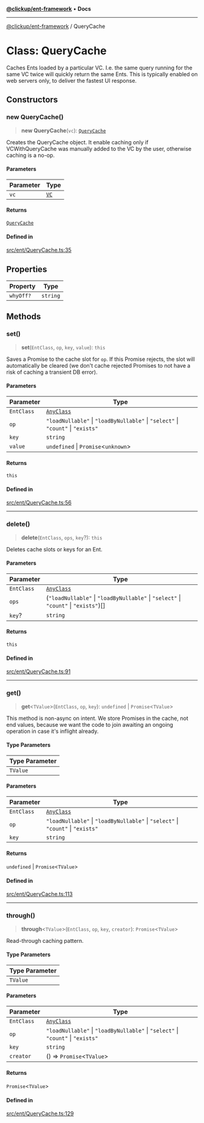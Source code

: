 [**@clickup/ent-framework**](../README.md) • **Docs**

***

[@clickup/ent-framework](../globals.md) / QueryCache

# Class: QueryCache

Caches Ents loaded by a particular VC. I.e. the same query running for the
same VC twice will quickly return the same Ents. This is typically enabled on
web servers only, to deliver the fastest UI response.

## Constructors

### new QueryCache()

> **new QueryCache**(`vc`): [`QueryCache`](QueryCache.md)

Creates the QueryCache object. It enable caching only if VCWithQueryCache
was manually added to the VC by the user, otherwise caching is a no-op.

#### Parameters

| Parameter | Type |
| ------ | ------ |
| `vc` | [`VC`](VC.md) |

#### Returns

[`QueryCache`](QueryCache.md)

#### Defined in

[src/ent/QueryCache.ts:35](https://github.com/clickup/ent-framework/blob/master/src/ent/QueryCache.ts#L35)

## Properties

| Property | Type |
| ------ | ------ |
| `whyOff?` | `string` |

## Methods

### set()

> **set**(`EntClass`, `op`, `key`, `value`): `this`

Saves a Promise to the cache slot for `op`. If this Promise rejects, the
slot will automatically be cleared (we don't cache rejected Promises to not
have a risk of caching a transient DB error).

#### Parameters

| Parameter | Type |
| ------ | ------ |
| `EntClass` | [`AnyClass`](../type-aliases/AnyClass.md) |
| `op` | `"loadNullable"` \| `"loadByNullable"` \| `"select"` \| `"count"` \| `"exists"` |
| `key` | `string` |
| `value` | `undefined` \| `Promise`\<`unknown`\> |

#### Returns

`this`

#### Defined in

[src/ent/QueryCache.ts:56](https://github.com/clickup/ent-framework/blob/master/src/ent/QueryCache.ts#L56)

***

### delete()

> **delete**(`EntClass`, `ops`, `key`?): `this`

Deletes cache slots or keys for an Ent.

#### Parameters

| Parameter | Type |
| ------ | ------ |
| `EntClass` | [`AnyClass`](../type-aliases/AnyClass.md) |
| `ops` | (`"loadNullable"` \| `"loadByNullable"` \| `"select"` \| `"count"` \| `"exists"`)[] |
| `key`? | `string` |

#### Returns

`this`

#### Defined in

[src/ent/QueryCache.ts:91](https://github.com/clickup/ent-framework/blob/master/src/ent/QueryCache.ts#L91)

***

### get()

> **get**\<`TValue`\>(`EntClass`, `op`, `key`): `undefined` \| `Promise`\<`TValue`\>

This method is non-async on intent. We store Promises in the cache, not end
values, because we want the code to join awaiting an ongoing operation in
case it's inflight already.

#### Type Parameters

| Type Parameter |
| ------ |
| `TValue` |

#### Parameters

| Parameter | Type |
| ------ | ------ |
| `EntClass` | [`AnyClass`](../type-aliases/AnyClass.md) |
| `op` | `"loadNullable"` \| `"loadByNullable"` \| `"select"` \| `"count"` \| `"exists"` |
| `key` | `string` |

#### Returns

`undefined` \| `Promise`\<`TValue`\>

#### Defined in

[src/ent/QueryCache.ts:113](https://github.com/clickup/ent-framework/blob/master/src/ent/QueryCache.ts#L113)

***

### through()

> **through**\<`TValue`\>(`EntClass`, `op`, `key`, `creator`): `Promise`\<`TValue`\>

Read-through caching pattern.

#### Type Parameters

| Type Parameter |
| ------ |
| `TValue` |

#### Parameters

| Parameter | Type |
| ------ | ------ |
| `EntClass` | [`AnyClass`](../type-aliases/AnyClass.md) |
| `op` | `"loadNullable"` \| `"loadByNullable"` \| `"select"` \| `"count"` \| `"exists"` |
| `key` | `string` |
| `creator` | () => `Promise`\<`TValue`\> |

#### Returns

`Promise`\<`TValue`\>

#### Defined in

[src/ent/QueryCache.ts:129](https://github.com/clickup/ent-framework/blob/master/src/ent/QueryCache.ts#L129)
